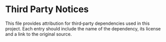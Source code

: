 # Third Party Notices

This file provides attribution for third‑party dependencies used in
this project.  Each entry should include the name of the dependency,
its license and a link to the original source.
